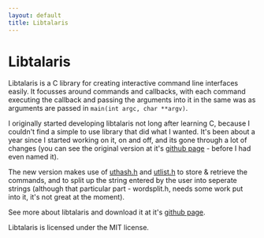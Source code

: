 ```yaml
---
layout: default
title: Libtalaris
---
```


# Libtalaris

Libtalaris is a C library for creating interactive command line interfaces easily. It focusses around commands and callbacks, with each command executing the callback and passing the arguments into it in the same was as arguments are passed in `main(int argc, char **argv)`.

I originally started developing libtalaris not long after learning C, because I couldn't find a simple to use library that did what I wanted. It's been about a year since I started working on it, on and off, and its gone through a lot of changes (you can see the original version at it's [github page](https://www.github.com/bowdens/input-handler) - before I had even named it).

The new version makes use of [uthash.h](http://troydhanson.github.io/uthash/) and [utlist.h](http://troydhanson.github.io/utlist.html) to store & retrieve the commands, and to split up the string entered by the user into seperate strings (although that particular part - wordsplit.h, needs some work put into it, it's not great at the moment).

See more about libtalaris and download it at it's [github page](https://www.github.com/bowdens/libtalaris).

Libtalaris is licensed under the MIT license.
